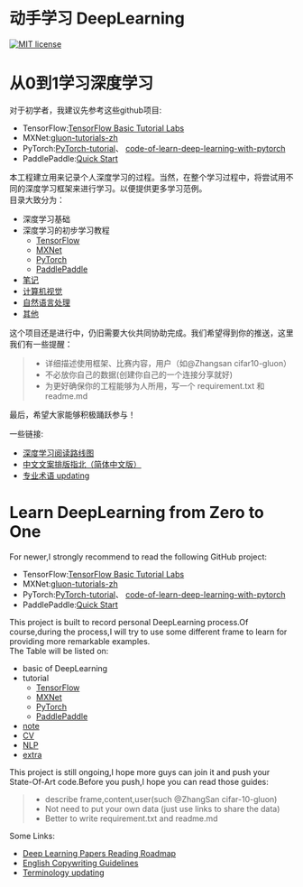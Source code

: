 # 动手学习 DeepLearning
[![MIT license](https://img.shields.io/dub/l/vibe-d.svg)](https://github.com/PeterChenYijie/DeepLearningZeroToALL/blob/master/LICENSE)

# 从0到1学习深度学习
对于初学者，我建议先参考这些github项目:   
* TensorFlow:[TensorFlow Basic Tutorial Labs](https://github.com/hunkim/DeepLearningZeroToAll)
* MXNet:[gluon-tutorials-zh](https://github.com/mli/gluon-tutorials-zh)
* PyTorch:[PyTorch-tutorial](https://github.com/yunjey/pytorch-tutorial)、
[code-of-learn-deep-learning-with-pytorch](https://github.com/SherlockLiao/code-of-learn-deep-learning-with-pytorch)
* PaddlePaddle:[Quick Start](http://www.paddlepaddle.org/docs/develop/documentation/zh/getstarted/quickstart_cn.html)

本工程建立用来记录个人深度学习的过程。当然，在整个学习过程中，将尝试用不同的深度学习框架来进行学习。以便提供更多学习范例。  
目录大致分为：
* 深度学习基础
* 深度学习的初步学习教程 
    * [TensorFlow](Basic-Tutorial/TensorFlow)  
    * [MXNet](Basic-Tutorial/MXNet/gluon-basics)
    * [PyTorch](Basic-Tutorial/PyTorch/)
    * [PaddlePaddle](Basic-Tutorial/PaddlePaddle)
* [笔记](Note)     
* [计算机视觉](Computer-vision)
* [自然语言处理](Natural-language-processing)
* [其他](Extra)

这个项目还是进行中，仍旧需要大伙共同协助完成。我们希望得到你的推送，这里我们有一些提醒：

> * 详细描述使用框架、比赛内容，用户（如@Zhangsan cifar10-gluon）  
> * 不必放你自己的数据(创建你自己的一个连接分享就好)                   
> * 为更好确保你的工程能够为人所用，写一个 requirement.txt 和readme.md

最后，希望大家能够积极踊跃参与！  

一些链接:    
* [深度学习阅读路线图](https://github.com/songrotek/Deep-Learning-Papers-Reading-Roadmap)
* [中文文案排版指北（简体中文版）](Copywriting%20Guidelines.md)
* [专业术语 updating](Note/terminology.md)



# Learn DeepLearning from Zero to One

For newer,I strongly recommend to read the following GitHub project:  
* TensorFlow:[TensorFlow Basic Tutorial Labs](https://github.com/hunkim/DeepLearningZeroToAll)
* MXNet:[gluon-tutorials-zh](https://github.com/mli/gluon-tutorials-zh)
* PyTorch:[PyTorch-tutorial](https://github.com/yunjey/pytorch-tutorial)、
[code-of-learn-deep-learning-with-pytorch](https://github.com/SherlockLiao/code-of-learn-deep-learning-with-pytorch)
* PaddlePaddle:[Quick Start](http://www.paddlepaddle.org/docs/develop/documentation/zh/getstarted/quickstart_cn.html)




This project is built to record personal DeepLearning process.Of course,during the process,I will try to use some 
different frame to learn for providing more remarkable examples.  
The Table will be listed on:
* basic of DeepLearning
* tutorial
    * [TensorFlow](Basic-Tutorial/TensorFlow) 
    * [MXNet](Basic-Tutorial/MXNet/gluon-basics)
    * [PyTorch](Basic-Tutorial/PyTorch) 
    * [PaddlePaddle](Basic-Tutorial/PaddlePaddle)
* [note](Note)
* [CV](Computer-vision)
* [NLP](Natural-language-processing)
* [extra](Extra)

This project is still ongoing,I hope more guys can join it and push your State-Of-Art code.Before you push,I hope you can read those guides:
> * describe frame,content,user(such @ZhangSan cifar-10-gluon)
> * Not need to put your own data (just use links to share the data)
> * Better to write requirement.txt and readme.md 

Some Links:    
* [Deep Learning Papers Reading Roadmap](https://github.com/songrotek/Deep-Learning-Papers-Reading-Roadmap)
* [English Copywriting Guidelines](Copywriting%20Guidelines.en.md)
* [Terminology updating](Note/terminology.md)
